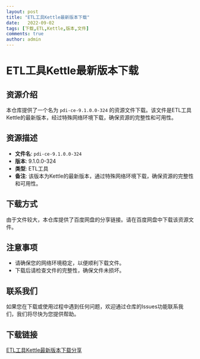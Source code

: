 ```yaml
---
layout: post
title: "ETL工具Kettle最新版本下载"
date:   2022-09-02
tags: [下载,ETL,Kettle,版本,文件]
comments: true
author: admin
---
```

# ETL工具Kettle最新版本下载

## 资源介绍

本仓库提供了一个名为 `pdi-ce-9.1.0.0-324` 的资源文件下载。该文件是ETL工具Kettle的最新版本，经过特殊网络环境下载，确保资源的完整性和可用性。

## 资源描述

- **文件名**: `pdi-ce-9.1.0.0-324`
- **版本**: 9.1.0.0-324
- **类型**: ETL工具
- **备注**: 该版本为Kettle的最新版本，通过特殊网络环境下载，确保资源的完整性和可用性。

## 下载方式

由于文件较大，本仓库提供了百度网盘的分享链接。请在百度网盘中下载该资源文件。

## 注意事项

- 请确保您的网络环境稳定，以便顺利下载文件。
- 下载后请检查文件的完整性，确保文件未损坏。

## 联系我们

如果您在下载或使用过程中遇到任何问题，欢迎通过仓库的Issues功能联系我们，我们将尽快为您提供帮助。

## 下载链接

[ETL工具Kettle最新版本下载分享](https://pan.quark.cn/s/3c10b917be90)